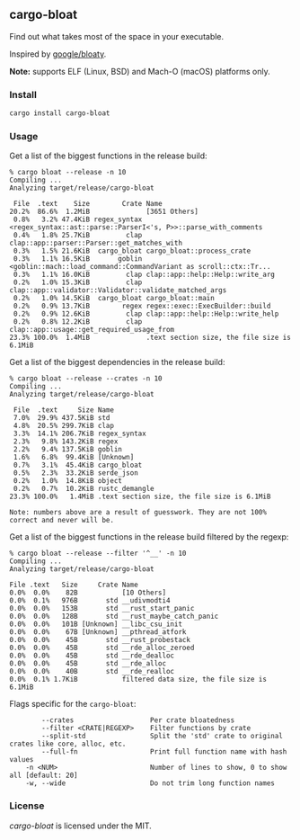 ## cargo-bloat

Find out what takes most of the space in your executable.

Inspired by [google/bloaty](https://github.com/google/bloaty).

**Note:** supports ELF (Linux, BSD) and Mach-O (macOS) platforms only.

### Install

```bash
cargo install cargo-bloat
```

### Usage

Get a list of the biggest functions in the release build:

```
% cargo bloat --release -n 10
Compiling ...
Analyzing target/release/cargo-bloat

 File  .text    Size        Crate Name
20.2%  86.6%  1.2MiB              [3651 Others]
 0.8%   3.2% 47.4KiB regex_syntax <regex_syntax::ast::parse::ParserI<'s, P>>::parse_with_comments
 0.4%   1.8% 25.7KiB         clap clap::app::parser::Parser::get_matches_with
 0.3%   1.5% 21.6KiB  cargo_bloat cargo_bloat::process_crate
 0.3%   1.1% 16.5KiB       goblin <goblin::mach::load_command::CommandVariant as scroll::ctx::Tr...
 0.3%   1.1% 16.0KiB         clap clap::app::help::Help::write_arg
 0.2%   1.0% 15.3KiB         clap clap::app::validator::Validator::validate_matched_args
 0.2%   1.0% 14.5KiB  cargo_bloat cargo_bloat::main
 0.2%   0.9% 13.7KiB        regex regex::exec::ExecBuilder::build
 0.2%   0.9% 12.6KiB         clap clap::app::help::Help::write_help
 0.2%   0.8% 12.2KiB         clap clap::app::usage::get_required_usage_from
23.3% 100.0%  1.4MiB              .text section size, the file size is 6.1MiB
```

Get a list of the biggest dependencies in the release build:
```
% cargo bloat --release --crates -n 10
Compiling ...
Analyzing target/release/cargo-bloat

 File  .text     Size Name
 7.0%  29.9% 437.5KiB std
 4.8%  20.5% 299.7KiB clap
 3.3%  14.1% 206.7KiB regex_syntax
 2.3%   9.8% 143.2KiB regex
 2.2%   9.4% 137.5KiB goblin
 1.6%   6.8%  99.4KiB [Unknown]
 0.7%   3.1%  45.4KiB cargo_bloat
 0.5%   2.3%  33.2KiB serde_json
 0.2%   1.0%  14.8KiB object
 0.2%   0.7%  10.2KiB rustc_demangle
23.3% 100.0%   1.4MiB .text section size, the file size is 6.1MiB

Note: numbers above are a result of guesswork. They are not 100% correct and never will be.
```

Get a list of the biggest functions in the release build filtered by the regexp:
```
% cargo bloat --release --filter '^__' -n 10
Compiling ...
Analyzing target/release/cargo-bloat

File .text   Size     Crate Name
0.0%  0.0%    82B           [10 Others]
0.0%  0.1%   976B       std __udivmodti4
0.0%  0.0%   153B       std __rust_start_panic
0.0%  0.0%   128B       std __rust_maybe_catch_panic
0.0%  0.0%   101B [Unknown] __libc_csu_init
0.0%  0.0%    67B [Unknown] __pthread_atfork
0.0%  0.0%    45B       std __rust_probestack
0.0%  0.0%    45B       std __rde_alloc_zeroed
0.0%  0.0%    45B       std __rde_dealloc
0.0%  0.0%    45B       std __rde_alloc
0.0%  0.0%    40B       std __rde_realloc
0.0%  0.1% 1.7KiB           filtered data size, the file size is 6.1MiB
```

Flags specific for the `cargo-bloat`:
```
        --crates                   Per crate bloatedness
        --filter <CRATE|REGEXP>    Filter functions by crate
        --split-std                Split the 'std' crate to original crates like core, alloc, etc.
        --full-fn                  Print full function name with hash values
    -n <NUM>                       Number of lines to show, 0 to show all [default: 20]
    -w, --wide                     Do not trim long function names
```

### License

*cargo-bloat* is licensed under the MIT.

